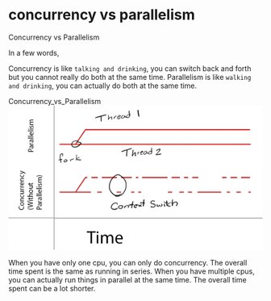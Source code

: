 # concurrency vs parallelism
Concurrency vs Parallelism

In a few words,

Concurrency is like `talking and drinking`, you can switch back and forth but you cannot really do both at the same time. Parallelism is like `walking and drinking`, you can actually do both at the same time.

Concurrency_vs_Parallelism
![](media/15046229989025.png)

When you have only one cpu, you can only do concurrency. The overall time spent is the same as running in series. When you have multiple cpus, you can actually run things in parallel at the same time. The overall time spent can be a lot shorter.



